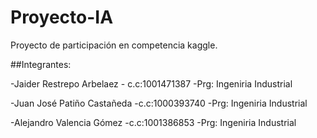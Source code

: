 # Proyecto-IA

Proyecto de participación en competencia kaggle.

##Integrantes:

-Jaider Restrepo Arbelaez                  - c.c:1001471387               -Prg: Ingeniria Industrial

-Juan José Patiño Castañeda                 -c.c:1000393740               -Prg: Ingeniria Industrial

-Alejandro Valencia Gómez                   -c.c:1001386853               -Prg: Ingeniria Industrial
